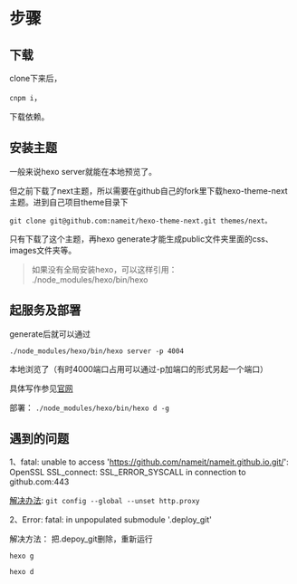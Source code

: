 # 步骤

## 下载

clone下来后，

```cnpm i```，

下载依赖。

## 安装主题

一般来说hexo server就能在本地预览了。

但之前下载了next主题，所以需要在github自己的fork里下载hexo-theme-next主题。进到自己项目theme目录下  

```git clone git@github.com:nameit/hexo-theme-next.git themes/next。```

只有下载了这个主题，再hexo generate才能生成public文件夹里面的css、images文件夹等。

> 如果没有全局安装hexo，可以这样引用： ./node_modules/hexo/bin/hexo

## 起服务及部署

generate后就可以通过

```./node_modules/hexo/bin/hexo server -p 4004```

 本地浏览了（有时4000端口占用可以通过-p加端口的形式另起一个端口）

具体写作参见[官网](https://hexo.io/zh-cn/docs/writing)

部署：
```./node_modules/hexo/bin/hexo d -g```

## 遇到的问题

1、fatal: unable to access 'https://github.com/nameit/nameit.github.io.git/': OpenSSL SSL_connect: SSL_ERROR_SYSCALL in connection to github.com:443

[解决办法](https://blog.csdn.net/daerzei/article/details/79528153): ```git config --global --unset http.proxy```

2、Error: fatal: in unpopulated submodule '.deploy_git'

解决方法： 把.depoy_git删除，重新运行

```hexo g```

```hexo d```